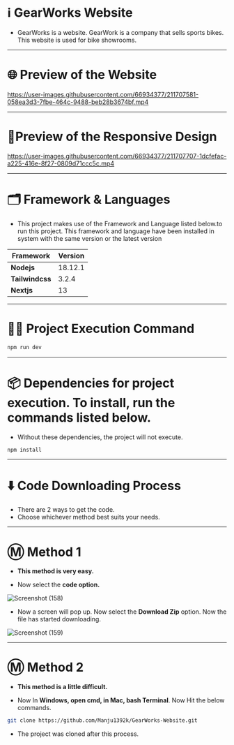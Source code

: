 # ℹ️ GearWorks Website

* GearWorks is a website. GearWork is a company that sells sports bikes. This website is used for bike showrooms.

---

# 🌐 Preview of the Website

https://user-images.githubusercontent.com/66934377/211707581-058ea3d3-7fbe-464c-9488-beb28b3674bf.mp4

---

# 📱Preview of the Responsive Design

https://user-images.githubusercontent.com/66934377/211707707-1dcfefac-a225-416e-8f27-0809d71ccc5c.mp4

---

# 🗂️ Framework & Languages

* This project makes use of the Framework and Language listed below.to run this project. This framework and language have been installed in
system with the same version or the latest version

| Framework  | Version |
| ------------- | ------------- |
| **Nodejs**  | 18.12.1  |
| **Tailwindcss** | 3.2.4 |
| **Nextjs** | 13 |

---

# 👨‍💻 Project Execution Command 

```bash 
npm run dev
```

---

# 📦 Dependencies for project execution. To install, run the commands listed below. 

* Without these dependencies, the project will not execute.

```bash
npm install
```

---

# ⬇️ Code Downloading Process

* There are 2 ways to get the code.
* Choose whichever method best suits your needs. 

---

# Ⓜ️ Method 1

* **This method is very easy.**

* Now select the **code option.** 

![Screenshot (158)](https://user-images.githubusercontent.com/66934377/164152919-f2854829-535d-4227-9c2f-031f8051f6ac.png)

* Now a screen will pop up. Now select the **Download Zip** option. Now the file has started downloading.

![Screenshot (159)](https://user-images.githubusercontent.com/66934377/164153128-b64e85a2-e40c-4457-9835-a749ac79acd6.png)

---

# Ⓜ️ Method 2

* **This method is a little difficult.**

* Now In **Windows, open cmd, in Mac, bash Terminal**. Now Hit the below commands.

```bash
git clone https://github.com/Manju1392k/GearWorks-Website.git
```

* The project was cloned after this process.
